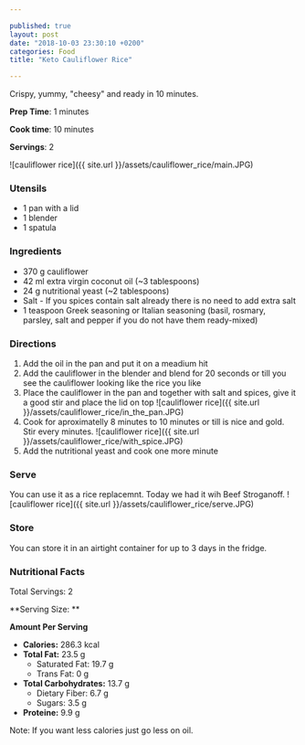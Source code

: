 ```yaml
---

published: true
layout: post
date: "2018-10-03 23:30:10 +0200"
categories: Food
title: "Keto Cauliflower Rice"

---
```


Crispy, yummy, "cheesy" and ready in 10 minutes.


**Prep Time**: 1 minutes

**Cook time**: 10 minutes

**Servings**: 2

![cauliflower rice]({{ site.url }}/assets/cauliflower_rice/main.JPG)

### Utensils
- 1 pan with a lid
- 1 blender
- 1 spatula

### Ingredients
- 370 g cauliflower
- 42 ml extra virgin coconut oil (~3 tablespoons)
- 24 g nutritional yeast (~2 tablespoons)
- Salt - If you spices contain salt already there is no need to add extra salt
- 1 teaspoon Greek seasoning or Italian seasoning (basil, rosmary, parsley, salt and pepper if you do not have them ready-mixed)

### Directions
1. Add the oil in the pan and put it on a meadium hit 
3. Add the cauliflower in the blender and blend for 20 seconds or till you see the cauliflower looking like the rice you like
3. Place the cauliflower in the pan and together with salt and spices, give it a good stir and place the lid on top
![cauliflower rice]({{ site.url }}/assets/cauliflower_rice/in_the_pan.JPG)
4. Cook for aproximatelly 8 minutes to 10 minutes or till is nice and gold. Stir every minutes.
![cauliflower rice]({{ site.url }}/assets/cauliflower_rice/with_spice.JPG)
5. Add the nutritional yeast and cook one more minute

### Serve
You can use it as a rice replacemnt. Today we had it wih Beef Stroganoff. 
![cauliflower rice]({{ site.url }}/assets/cauliflower_rice/serve.JPG)
### Store
You can store it in an airtight container for up to 3 days in the fridge.

### Nutritional Facts
Total Servings: 2

**Serving Size: **

**Amount Per Serving**

- **Calories:** 286.3 kcal
- **Total Fat:** 23.5 g
  - Saturated Fat: 19.7 g
  - Trans Fat: 0 g
- **Total Carbohydrates:** 13.7 g
  - Dietary Fiber: 6.7 g
  - Sugars: 3.5 g
- **Proteine:** 9.9 g

Note: If you want less calories just go less on oil. 
